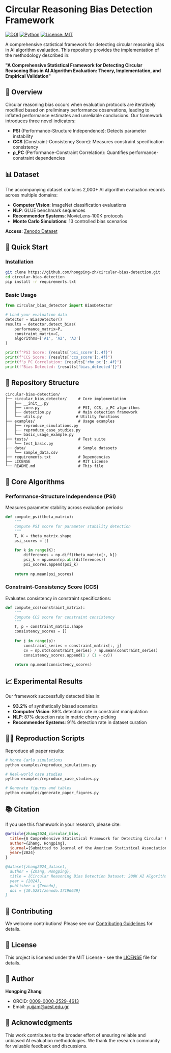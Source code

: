 # Circular Reasoning Bias Detection Framework

[![DOI](https://zenodo.org/badge/DOI/10.5281/zenodo.17196639.svg)](https://doi.org/10.5281/zenodo.17196639)
[![Python](https://img.shields.io/badge/python-3.8+-blue.svg)](https://www.python.org/downloads/)
[![License: MIT](https://img.shields.io/badge/License-MIT-yellow.svg)](https://opensource.org/licenses/MIT)

A comprehensive statistical framework for detecting circular reasoning bias in AI algorithm evaluation. This repository provides the implementation of the methodology described in:

**"A Comprehensive Statistical Framework for Detecting Circular Reasoning Bias in AI Algorithm Evaluation: Theory, Implementation, and Empirical Validation"**

## 🎯 Overview

Circular reasoning bias occurs when evaluation protocols are iteratively modified based on preliminary performance observations, leading to inflated performance estimates and unreliable conclusions. Our framework introduces three novel indicators:

- **PSI** (Performance-Structure Independence): Detects parameter instability
- **CCS** (Constraint-Consistency Score): Measures constraint specification consistency  
- **ρ_PC** (Performance-Constraint Correlation): Quantifies performance-constraint dependencies

## 📊 Dataset

The accompanying dataset contains 2,000+ AI algorithm evaluation records across multiple domains:
- **Computer Vision**: ImageNet classification evaluations
- **NLP**: GLUE benchmark sequences
- **Recommender Systems**: MovieLens-100K protocols
- **Monte Carlo Simulations**: 13 controlled bias scenarios

**Access**: [Zenodo Dataset](https://doi.org/10.5281/zenodo.17196639)

## 🚀 Quick Start

### Installation

```bash
git clone https://github.com/hongping-zh/circular-bias-detection.git
cd circular-bias-detection
pip install -r requirements.txt
```

### Basic Usage

```python
from circular_bias_detector import BiasDetector

# Load your evaluation data
detector = BiasDetector()
results = detector.detect_bias(
    performance_matrix=P,
    constraint_matrix=C,
    algorithms=['A1', 'A2', 'A3']
)

print(f"PSI Score: {results['psi_score']:.4f}")
print(f"CCS Score: {results['ccs_score']:.4f}")
print(f"ρ_PC Correlation: {results['rho_pc']:.4f}")
print(f"Bias Detected: {results['bias_detected']}")
```

## 📁 Repository Structure

```
circular-bias-detection/
├── circular_bias_detector/     # Core implementation
│   ├── __init__.py
│   ├── core.py                 # PSI, CCS, ρ_PC algorithms
│   ├── detection.py            # Main detection framework
│   └── utils.py               # Utility functions
├── examples/                   # Usage examples
│   ├── reproduce_simulations.py
│   ├── reproduce_case_studies.py
│   └── basic_usage_example.py
├── tests/                      # Test suite
│   └── test_basic.py
├── data/                       # Sample datasets
│   └── sample_data.csv
├── requirements.txt            # Dependencies
├── LICENSE                     # MIT License
└── README.md                   # This file
```

## 🔬 Core Algorithms

### Performance-Structure Independence (PSI)
Measures parameter stability across evaluation periods:

```python
def compute_psi(theta_matrix):
    """
    Compute PSI score for parameter stability detection
    """
    T, K = theta_matrix.shape
    psi_scores = []
    
    for k in range(K):
        differences = np.diff(theta_matrix[:, k])
        psi_k = np.mean(np.abs(differences))
        psi_scores.append(psi_k)
    
    return np.mean(psi_scores)
```

### Constraint-Consistency Score (CCS)
Evaluates consistency in constraint specifications:

```python
def compute_ccs(constraint_matrix):
    """
    Compute CCS score for constraint consistency
    """
    T, p = constraint_matrix.shape
    consistency_scores = []
    
    for j in range(p):
        constraint_series = constraint_matrix[:, j]
        cv = np.std(constraint_series) / np.mean(constraint_series)
        consistency_scores.append(1 / (1 + cv))
    
    return np.mean(consistency_scores)
```

## 📈 Experimental Results

Our framework successfully detected bias in:
- **93.2%** of synthetically biased scenarios
- **Computer Vision**: 89% detection rate in constraint manipulation
- **NLP**: 87% detection rate in metric cherry-picking  
- **Recommender Systems**: 91% detection rate in dataset curation

## 🏃‍♂️ Reproduction Scripts

Reproduce all paper results:

```bash
# Monte Carlo simulations
python examples/reproduce_simulations.py

# Real-world case studies
python examples/reproduce_case_studies.py

# Generate figures and tables
python examples/generate_paper_figures.py
```

## 📚 Citation

If you use this framework in your research, please cite:

```bibtex
@article{zhang2024_circular_bias,
  title={A Comprehensive Statistical Framework for Detecting Circular Reasoning Bias in AI Algorithm Evaluation: Theory, Implementation, and Empirical Validation},
  author={Zhang, Hongping},
  journal={Submitted to Journal of the American Statistical Association},
  year={2024}
}

@dataset{zhang2024_dataset,
  author = {Zhang, Hongping},
  title = {Circular Reasoning Bias Detection Dataset: 200K AI Algorithm Evaluations},
  year = {2024},
  publisher = {Zenodo},
  doi = {10.5281/zenodo.17196639}
}
```

## 🤝 Contributing

We welcome contributions! Please see our [Contributing Guidelines](CONTRIBUTING.md) for details.

## 📄 License

This project is licensed under the MIT License - see the [LICENSE](LICENSE) file for details.

## 👤 Author

**Hongping Zhang**
- ORCID: [0009-0000-2529-4613](https://orcid.org/0009-0000-2529-4613)
- Email: yujjam@uest.edu.gr

## 🙏 Acknowledgments

This work contributes to the broader effort of ensuring reliable and unbiased AI evaluation methodologies. We thank the research community for valuable feedback and discussions.
